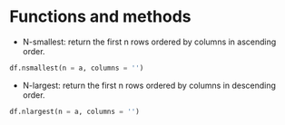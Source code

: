 # Functions and methods

* N-smallest: return the first n rows ordered by columns in ascending order.
```python
df.nsmallest(n = a, columns = '')
```
* N-largest: return the first n rows ordered by columns in descending order.
```python
df.nlargest(n = a, columns = '')
```